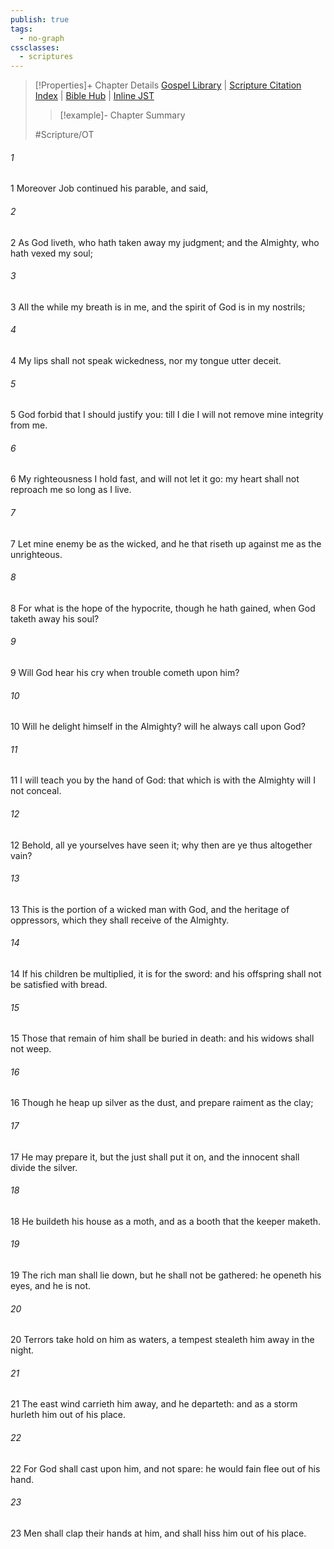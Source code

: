 ```yaml
---
publish: true
tags:
  - no-graph
cssclasses:
  - scriptures
---
```

>[!Properties]+ Chapter Details
>[Gospel Library](https://churchofjesuschrist.org/study/scriptures/ot/job/27?lang=eng)    |    [Scripture Citation Index](https://scriptures.byu.edu/#0761b::c0761b)    |    [Bible Hub](https://biblehub.com/job/27.htm)    |    [Inline JST](https://scripturetoolbox.com/html/ic/Job/27.html)
>>[!example]- Chapter Summary
>> 
> 
>
>#Scripture/OT
###### 1
1 Moreover Job continued his parable, and said,
###### 2
2 As God liveth, who hath taken away my judgment; and the Almighty, who hath vexed my soul;
###### 3
3 All the while my breath is in me, and the spirit of God is in my nostrils;
###### 4
4 My lips shall not speak wickedness, nor my tongue utter deceit.
###### 5
5 God forbid that I should justify you: till I die I will not remove mine integrity from me.
###### 6
6 My righteousness I hold fast, and will not let it go: my heart shall not reproach me so long as I live.
###### 7
7 Let mine enemy be as the wicked, and he that riseth up against me as the unrighteous.
###### 8
8 For what is the hope of the hypocrite, though he hath gained, when God taketh away his soul?
###### 9
9 Will God hear his cry when trouble cometh upon him?
###### 10
10 Will he delight himself in the Almighty? will he always call upon God?
###### 11
11 I will teach you by the hand of God: that which is with the Almighty will I not conceal.
###### 12
12 Behold, all ye yourselves have seen it; why then are ye thus altogether vain?
###### 13
13 This is the portion of a wicked man with God, and the heritage of oppressors, which they shall receive of the Almighty.
###### 14
14 If his children be multiplied, it is for the sword: and his offspring shall not be satisfied with bread.
###### 15
15 Those that remain of him shall be buried in death: and his widows shall not weep.
###### 16
16 Though he heap up silver as the dust, and prepare raiment as the clay;
###### 17
17 He may prepare it, but the just shall put it on, and the innocent shall divide the silver.
###### 18
18 He buildeth his house as a moth, and as a booth that the keeper maketh.
###### 19
19 The rich man shall lie down, but he shall not be gathered: he openeth his eyes, and he is not.
###### 20
20 Terrors take hold on him as waters, a tempest stealeth him away in the night.
###### 21
21 The east wind carrieth him away, and he departeth: and as a storm hurleth him out of his place.
###### 22
22 For God shall cast upon him, and not spare: he would fain flee out of his hand.
###### 23
23 Men shall clap their hands at him, and shall hiss him out of his place.
